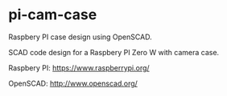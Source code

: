 # pi-cam-case

Raspbery PI case design using OpenSCAD.

SCAD code design for a Raspbery PI Zero W with camera case.

<script src="https://embed.github.com/view/3d/yaacov/pi-cam-case/blob/master/src/pi-cam-case.stl"></script>

Raspbery PI: https://www.raspberrypi.org/

OpenSCAD: http://www.openscad.org/

